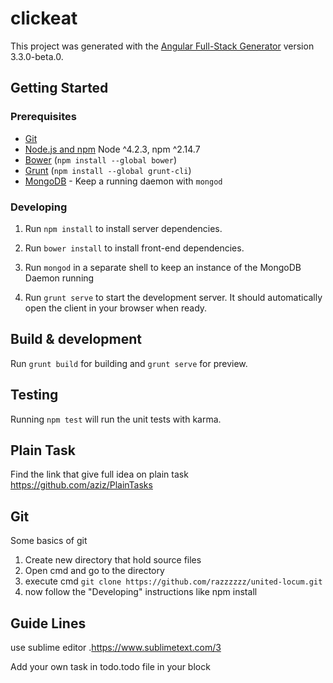 # clickeat

This project was generated with the [Angular Full-Stack Generator](https://github.com/DaftMonk/generator-angular-fullstack) version 3.3.0-beta.0.

## Getting Started

### Prerequisites

- [Git](https://git-scm.com/)
- [Node.js and npm](nodejs.org) Node ^4.2.3, npm ^2.14.7
- [Bower](bower.io) (`npm install --global bower`)
- [Grunt](http://gruntjs.com/) (`npm install --global grunt-cli`)
- [MongoDB](https://www.mongodb.org/) - Keep a running daemon with `mongod`

### Developing

1. Run `npm install` to install server dependencies.

2. Run `bower install` to install front-end dependencies.

3. Run `mongod` in a separate shell to keep an instance of the MongoDB Daemon running

4. Run `grunt serve` to start the development server. It should automatically open the client in your browser when ready.

## Build & development

Run `grunt build` for building and `grunt serve` for preview.

## Testing

Running `npm test` will run the unit tests with karma.


## Plain Task

Find the link that give full idea on plain task
https://github.com/aziz/PlainTasks

## Git

Some basics of git

1. Create new directory that hold source files 
2. Open cmd and go to the directory
2. execute cmd `git clone https://github.com/razzzzzz/united-locum.git`
3. now follow the "Developing" instructions like npm install

## Guide Lines

use sublime editor .https://www.sublimetext.com/3

Add your own task in todo.todo file in your block
